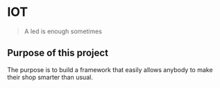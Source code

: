 # IOT
> A led is enough sometimes

## Purpose of this project
The purpose is to build a framework that easily allows anybody to make their shop smarter than usual.
